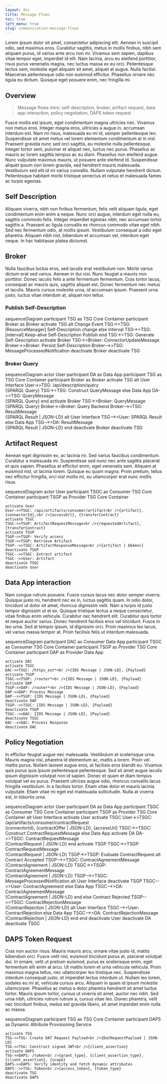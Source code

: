 ```yaml
---
layout: doc
title: Message Flows
toc: true
left_menu: true
slug: communication-message-flows
---
```

Lorem ipsum dolor sit amet, consectetur adipiscing elit. Aenean in suscipit odio, sed maximus eros. Curabitur sagittis, metus in mollis finibus, nibh sem aliquam purus, id varius ante arcu non mi. Vivamus sem sapien, dapibus vitae tempor eget, imperdiet id elit. Nam lacinia, arcu eu eleifend porttitor, risus purus venenatis magna, nec luctus massa ex eu orci. Pellentesque lectus sem, molestie eget aliquam sit amet, aliquet at augue. Nulla facilisi. Maecenas pellentesque odio non euismod efficitur. Phasellus ornare nec ligula eu dictum. Quisque eget posuere enim, nec fringilla mi.

## Overview
> Message flows intro: self-description, broker, artifact request, data app interaction, policy negotiation, DAPS token request



Fusce mollis est ipsum, eget condimentum magna ultricies nec. Vivamus non metus eros. Integer magna eros, ultricies a augue in, accumsan interdum est. Nam mi risus, malesuada eu mi id, semper pellentesque leo. Suspendisse sit amet metus vel lorem elementum condimentum at in nisl. Praesent gravida nunc sed orci sagittis, eu molestie nulla pellentesque. Integer tortor sem, pulvinar et aliquet nec, luctus nec purus. Phasellus ac mauris ac lorem sagittis tempus ac eu diam. Phasellus non eleifend augue. Nunc vulputate maximus mauris, ut posuere ante eleifend id. Suspendisse aliquet ipsum non lorem gravida, sed hendrerit mauris malesuada. Vestibulum sed elit id mi varius convallis. Nullam vulputate hendrerit dictum. Pellentesque habitant morbi tristique senectus et netus et malesuada fames ac turpis egestas.

## Self Description
Aliquam viverra, nibh non finibus fermentum, felis velit aliquam ligula, eget condimentum enim enim a neque. Nunc orci augue, interdum eget nulla eu, sagittis commodo felis. Integer imperdiet egestas nibh, nec accumsan tortor sagittis a. Praesent ac ligula convallis ex rhoncus commodo vitae eget nibh. Sed nec fermentum odio, at mollis ipsum. Vestibulum consequat a odio eget pharetra. Aliquam nibh nisl, bibendum et accumsan vel, interdum eget neque. In hac habitasse platea dictumst.

## Broker
Nulla faucibus luctus eros, sed iaculis erat vestibulum non. Morbi varius dictum erat sed varius. Aenean in dui nisi. Nunc feugiat a mauris non porttitor. Donec iaculis felis a ante fermentum fermentum. Cras tortor lacus, consequat ac mauris quis, sagittis aliquet est. Donec fermentum nec metus et iaculis. Mauris cursus molestie urna, id accumsan ipsum. Praesent urna justo, luctus vitae interdum at, aliquet non tellus.

### Publish Self-Description
<div class="mermaid">
sequenceDiagram
    participant TSG as TSG Core Container
    participant Broker as Broker
    activate TSG
    alt Change Event
    TSG->>TSG: [ResourceManager] Self-Description change
    else Interval
    TSG->>TSG: [interval] Keep-alive Self-Description Publish
    end
    TSG->>TSG: Generate Self-Description
    activate Broker
    TSG->>Broker: ConnectorUpdateMessage
    Broker->>Broker: Persist Self-Description
    Broker-->>TSG: MessageProcessedNotification
    deactivate Broker 
    deactivate TSG
</div>

### Broker Query
<div class="mermaid">
sequenceDiagram
    actor User
    participant DA as Data App
    participant TSG as TSG Core Container
    participant Broker as Broker
    activate TSG
    alt User Interface
    User->>TSG: /api/description/query<br />{SPARQL Query}
    TSG->>TSG: Construct QueryMessage
    else Data App
    DA->>TSG: QueryMessage<br />{SPARQL Query}
    end
    activate Broker
    TSG->>Broker: QueryMessage<br />{SPARQL Query}
    Broker->>Broker: Query Backend
    Broker-->>TSG: ResultMessage<br />{SPARQL Result | JSON-LD}
    alt User Interface
    TSG-->>User: SPARQL Result
    else Data App
    TSG-->>DA: ResultMessage<br />{SPARQL Result | JSON-LD}
    end
    deactivate Broker 
    deactivate TSG
</div>

## Artifact Request
Aenean eget dignissim ex, ac lacinia mi. Sed varius faucibus condimentum. Curabitur a malesuada mi. Suspendisse sed nunc nec ante sagittis placerat et quis sapien. Phasellus at efficitur enim, eget venenatis sem. Aliquam at euismod nisl, ut lacinia lorem. Quisque eu quam magna. Proin pretium, tellus nec efficitur fringilla, orci nisl mollis mi, eu ullamcorper erat nunc mollis risus.

<div class="mermaid">
sequenceDiagram
    actor User
    participant TSGC as Consumer TSG Core Container
    participant TSGP as Provider TSG Core Container

    activate User
    User->>TSGC: /api/artifacts/consumer/artifact<br />{artifact}, {connectorId},<br />{accessUrl}, {transferContract}
    activate TSGC
    TSGC->>TSGP: ArtifactRequestMessage<br />{requestedArtifact}, {transferContract}
    activate TSGP
    TSGP->>TSGP: Verify access
    TSGP->>TSGP: Retrieve Artifact
    TSGP-->>TSGC: ArtifactResponseMessage<br />{artifact | b64enc}
    deactivate TSGP
    TSGC-->>TSGC: Extract artifact
    TSGC-->>User: Artifact
    deactivate TSGC
    deactivate User
</div>

## Data App interaction
Nam congue rutrum posuere. Fusce cursus lacus nec dolor semper viverra. Quisque justo mi, hendrerit nec ex in, luctus sagittis quam. In odio dolor, tincidunt ut dolor sit amet, rhoncus dignissim velit. Nam a turpis id justo tempor dignissim ut et ex. Quisque tristique lectus a neque consectetur, vitae finibus enim vehicula. Curabitur nec hendrerit elit. Curabitur quis tortor et neque auctor varius. Donec hendrerit facilisis eros vel tincidunt. Fusce in leo urna. Sed at tempor ipsum, id dignissim orci. Proin maximus leo lacus, vel varius massa tempor at. Proin facilisis felis ut interdum malesuada.
<div class="mermaid">
sequenceDiagram
    participant DAC as Consumer Data App
    participant TSGC as Consumer TSG Core Container
    participant TSGP as Provider TSG Core Container
    participant DAP as Provider Data App

    activate DAC
    activate TSGC
    DAC->>TSGC: /https_out*<br />{IDS Message | JSON-LD}, {Payload}
    activate TSGP
    TSGC->>TSGP: /router*<br />{IDS Message | JSON-LD}, {Payload}
    activate DAP
    TSGP->>DAP: /router*<br />{IDS Message | JSON-LD}, {Payload}
    DAP->>DAP: Process Message
    DAP-->>TSGP: {IDS Message | JSON-LD}, {Payload}
    deactivate DAP
    TSGP-->>TSGC: {IDS Message | JSON-LD}, {Payload}
    deactivate TSGP
    TSGC-->>DAC: {IDS Message | JSON-LD}, {Payload}
    deactivate TSGC
    DAC-->>DAC: Process Response
    deactivate DAC
</div>

## Policy Negotiation
In efficitur feugiat augue nec malesuada. Vestibulum et scelerisque urna. Mauris magna nisl, pharetra id elementum ac, mattis a lorem. Proin vel mattis purus. Nullam laoreet augue eros, at facilisis eros blandit eu. Vivamus quis purus quis ipsum pellentesque pellentesque. Sed sit amet augue iaculis ipsum dignissim volutpat non id sapien. Donec et quam et diam tempus volutpat vel eu purus. Praesent ultrices augue odio, rhoncus convallis lacus fringilla vestibulum. In a facilisis tortor. Etiam vitae dolor et mauris lacinia vulputate. Etiam vitae mi eget est malesuada sollicitudin. Nulla at viverra est, in lobortis urna.



<div class="mermaid">
sequenceDiagram
    actor User
    participant DA as Data App
    participant TSGC as Consumer TSG Core Container
    participant TSGP as Provider TSG Core Container
    alt User Interface
    activate User
    activate TSGC
    User->>TSGC: /api/artifacts/consumer/contractRequest<br />{connectorId}, {contractOffer | JSON-LD}, {accessUrl}
    TSGC->>TSGC: Construct ContractRequestMessage
    else Data App
    activate DA
    DA->>TSGC: ContractRequestMessage<br />{ContractRequest | JSON-LD}
    end
    activate TSGP
    TSGC->>TSGP: ContractRequestMessage<br />{ContractRequest | JSON-LD}
    TSGP->>TSGP: Evaluate ContractRequest
    alt Contract Accepted
    TSGP-->>TSGC: ContractAgreementMessage<br />{ContractAgreement | JSON-LD}
    TSGC->>TSGP: ContractAgreementMessage<br />{ContractAgreement | JSON-LD}
    TSGP-->>TSGC: MessageProcessedNotification
    alt User Interface
    deactivate TSGP
    TSGC-->>User: ContractAgreement
    else Data App
    TSGC-->>DA: ContractAgreementMessage<br />{ContractAgreement | JSON-LD}
    end
    else Contract Rejected
    TSGP-->>TSGC: ContractRejectionMessage<br />{ContractRejection | JSON-LD}
    alt User Interface
    TSGC-->>User: ContractRejection
    else Data App
    TSGC-->>DA: ContractRejectionMessage<br />{ContractRejection | JSON-LD}
    end
    end    
    deactivate User 
    deactivate DA
    deactivate TSGC
</div>

## DAPS Token Request

Cras non auctor risus. Mauris mauris arcu, ornare vitae justo id, mattis bibendum orci. Fusce velit nisl, euismod tincidunt purus at, placerat volutpat dui. In ornare, velit ut pretium euismod, purus ex scelerisque enim, eget fermentum elit enim at arcu. Ut mattis lorem et urna vehicula vehicula. Proin maximus magna tellus, nec ullamcorper leo tristique nec. Suspendisse interdum consequat justo, et imperdiet lectus interdum ut. Nullam leo lorem, sodales eu mi at, vehicula cursus arcu. Aliquam in quam id ipsum molestie ullamcorper. Phasellus ac metus a dolor pharetra hendrerit sit amet luctus tortor. Mauris ipsum tortor, cursus ut viverra sit amet, auctor nec nibh. Sed urna nibh, ultricies rutrum rutrum a, cursus vitae leo. Donec pharetra, velit nec tincidunt finibus, metus est gravida libero, sit amet imperdiet enim nulla ac massa.

<div class="mermaid">
sequenceDiagram
    participant TSG as TSG Core Container
    participant DAPS as Dynamic Attribute Provisioning Service

    activate TSG
    TSG->>TSG: Create DAT Request Payload<br />{DatRequestPayload | JSON-LD}
    TSG->>TSG: Construct signed JWT<br />{client_assertion}
    activate DAPS
    TSG->>DAPS: /token<br />{grant_type}, {client_assertion_type}, {client_assertion}, {scope}
    DAPS->>DAPS: Verify identity and fetch dynamic attributes
    DAPS-->>TSG: Token<br />{access_token}, {token_type}
    deactivate TSG
    deactivate DAPS
</div>